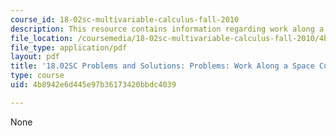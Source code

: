 ```yaml
---
course_id: 18-02sc-multivariable-calculus-fall-2010
description: This resource contains information regarding work along a space curve.
file_location: /coursemedia/18-02sc-multivariable-calculus-fall-2010/4b8942e6d445e97b36173420bbdc4039_MIT18_02SC_pb_88_comb.pdf
file_type: application/pdf
layout: pdf
title: '18.02SC Problems and Solutions: Problems: Work Along a Space Curve'
type: course
uid: 4b8942e6d445e97b36173420bbdc4039

---
```

None